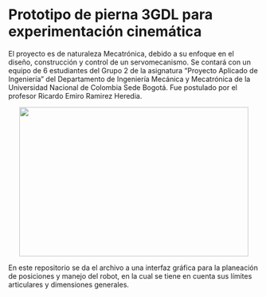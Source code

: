 # Prototipo de pierna 3GDL para experimentación cinemática
El proyecto es de naturaleza Mecatrónica, debido a su enfoque en el diseño, construcción y control de un servomecanismo. Se contará con un equipo de 6 estudiantes del Grupo 2 de la asignatura “Proyecto Aplicado de Ingeniería” del Departamento de Ingeniería Mecánica y Mecatrónica de la Universidad Nacional de Colombia Sede Bogotá. Fue postulado por el profesor Ricardo Emiro Ramirez Heredia.
<p align="center">
  <img width="460" height="300" src="https://www.researchgate.net/profile/Arun-Samantaray/publication/263277248/figure/fig1/AS:614048953540620@1523412087965/Schematic-representation-of-quadruped-robot-with-compliant-legs.png">
</p>
En este repositorio se da el archivo a una interfaz gráfica para la planeación de posiciones y manejo del robot, en la cual se tiene en cuenta sus límites articulares y dimensiones generales.
